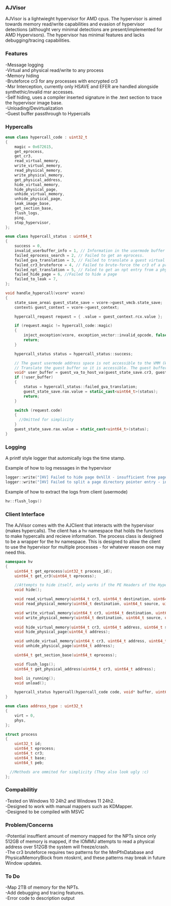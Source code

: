 ### AJVisor
AJVisor is a lightwieght hypervisor for AMD cpus. The hypervisor is aimed towards memory read/write capabilities and evasion of hypervisor detections (althought very minimal detections are present/implemented for AMD Hypervisors). 
The hypervisor has minimal features and lacks debugging/tracing capabilities. 

### Features
-Message logging <br />
-Virtual and physical read/write to any process <br />
-Memory hiding <br />
-Bruteforce cr3 for any processes with encrypted cr3 <br />
-Msr Interception, currently only HSAVE and EFER are handled alongside synthethic/invalid msr accesses. <br />
-Self hiding, uses a compiler inserted signature in the .text section to trace the hypervisor image base. <br />
-Unloading/Devirtualization <br />
-Guest buffer passthrough to Hypercalls <br />

### Hypercalls
```c++
enum class hypercall_code : uint32_t
{
    magic = 0x672615,
    get_eprocess,
    get_cr3,
    read_virtual_memory,
    write_virtual_memory,
    read_physical_memory,
    write_physical_memory,
    get_physical_address,
    hide_virtual_memory,
    hide_physical_page,
    unhide_virtual_memory,
    unhide_physical_page,
    leak_image_base,
    get_section_base,
    flush_logs, 
    ping, 
    stop_hypervisor,
};

enum class hypercall_status : uint64_t
{
    success = 0,
    invalid_userbuffer_info = 1, // Information in the usermode buffer is invalid.
    failed_eprocess_search = 2, // Failed to get an eprocess.
    failed_gva_translation = 3, // Failed to translate a guest virtual address to a physical address or host virtual address.
    failed_cr3_bruteforce = 4, // Failed to brute-force the cr3 of a process.
    failed_npt_translation = 5, // Faled to get an npt entry from a physical address
    failed_hide_page = 6, //Failed to hide a page
    failed_to_leak = 7,
};
```

```c++
void handle_hypercall(vcore* vcore)
{
    state_save_area& guest_state_save = vcore->guest_vmcb.state_save;
    context& guest_context = vcore->guest_context;

    hypercall_request request = { .value = guest_context.rcx.value };

    if (request.magic != hypercall_code::magic)
    {
        inject_exception(vcore, exception_vector::invalid_opcode, false, true);
        return;
    }

    hypercall_status status = hypercall_status::success;

    // The guest usermode address space is not accessible to the VMM (World Switch).
    // Translate the guest buffer so it is accessible. The guest buffer may also hold other buffers that need to be translated.
    void* user_buffer = guest_va_to_host_va(guest_state_save.cr3, guest_context.rdx.value);
    if (!user_buffer)
    {
        status = hypercall_status::failed_gva_translation;
        guest_state_save.rax.value = static_cast<uint64_t>(status);
        return;
    }

    switch (request.code)
    {
      //Omitted for simplicity
    }
    guest_state_save.rax.value = static_cast<uint64_t>(status);
}

```

### Logging
A printf style logger that automically logs the time stamp. 

Example of how to log messages in the hypervisor
```c++
logger::write("[HV] Failed to hide page 0x%llX - insufficient free pages", pte->page_frame_number << page_4kb_shift); 
logger::write("[HV] Failed to split a page directory pointer entry - insufficient free pages");
```

Example of how to extract the logs from client (usermode)
```c++
hv::flush_logs()
```

### Client Interface
The AJVisor comes with the AJClient that interacts with the hypervisor (makes hypercalls). The client has a hv namespace that holds the functions to make hypercalls and recieve information. 
The process class is designed to be a wrapper for the hv namespace. This is designed to allow the client to use the hypervisor for multiple processes - for whatever reason one may need this. 

```c++
namespace hv
{
	uint64_t get_eprocess(uint32_t process_id);
	uint64_t get_cr3(uint64_t eprocess);

	//Attempts to hide itself, only works if the PE Headers of the Hypervisor is intact or zeroed out
	void hide(); 

	void read_virtual_memory(uint64_t cr3, uint64_t destination, uint64_t source, uint64_t size);
	void read_physical_memory(uint64_t destination, uint64_t source, uint64_t size);

	void write_virtual_memory(uint64_t cr3, uint64_t destination, uint64_t source, uint64_t size);
	void write_physical_memory(uint64_t destination, uint64_t source, uint64_t size);
	
	void hide_virtual_memory(uint64_t cr3, uint64_t address, uint64_t size); 
	void hide_physical_page(uint64_t address);

	void unhide_virtual_memory(uint64_t cr3, uint64_t address, uint64_t size);
	void unhide_physical_page(uint64_t address);

	uint64_t get_section_base(uint64_t eprocess);

	void flush_logs(); 
	uint64_t get_physical_address(uint64_t cr3, uint64_t address);

	bool is_running(); 
	void unload(); 

	hypercall_status hypercall(hypercall_code code, void* buffer, uint64_t buffer_size);
}
```

```c++
enum class address_type : uint32_t
{
	virt = 0,
	phys,
};

struct process
{
	uint32_t id;
	uint64_t eprocess;
	uint64_t cr3;
	uint64_t base;
	uint64_t peb; 

  //Methods are ommited for simplicity (They also look ugly :c)
};
```

### Compabilitiy
-Tested on Windows 10 24h2 and Windows 11 24h2. <br />
-Designed to work with manual mappers such as KDMapper. <br />
-Designed to be compiled with MSVC <br />

### Problem/Concerns
-Potential insuffient amount of memory mapped for the NPTs since only 512GB of memory is mapped, if the IOMMU attempts to read a physical address over 512GB the system will freeze/crash. <br />
-The cr3 bruteforce requires two patterns for the MmPfnDatabase and PhysicalMemoryBlock from ntoskrnl, and these patterns may break in future Window updates. <br />

### To Do
-Map 2TB of memory for the NPTs. <br />
-Add debugging and tracing features. <br />
-Error code to description output <br />
